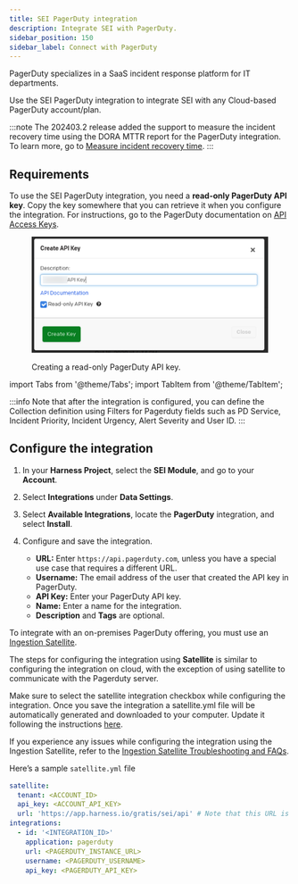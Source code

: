 ```yaml
---
title: SEI PagerDuty integration
description: Integrate SEI with PagerDuty.
sidebar_position: 150
sidebar_label: Connect with PagerDuty
---
```


PagerDuty specializes in a SaaS incident response platform for IT departments.

Use the SEI PagerDuty integration to integrate SEI with any Cloud-based PagerDuty account/plan.

:::note
The 202403.2 release added the support to measure the incident recovery time using the DORA MTTR report for the PagerDuty integration. To learn more, go to [Measure incident recovery time](/docs/software-engineering-insights/early-access/metrics-reports/mttr-incident-recovery).
:::

## Requirements

To use the SEI PagerDuty integration, you need a **read-only PagerDuty API key**. Copy the key somewhere that you can retrieve it when you configure the integration. For instructions, go to the PagerDuty documentation on [API Access Keys](https://support.pagerduty.com/docs/api-access-keys).

<figure>

![](../static/pagerduty-api-key.png)

<figcaption>Creating a read-only PagerDuty API key.</figcaption>
</figure>

import Tabs from '@theme/Tabs';
import TabItem from '@theme/TabItem';

:::info
Note that after the integration is configured, you can define the Collection definition using Filters for  Pagerduty fields such as PD Service, Incident Priority, Incident Urgency, Alert Severity and User ID.
:::

## Configure the integration

<Tabs>
  <TabItem value="cloud" label="Cloud" default>

1. In your **Harness Project**, select the **SEI Module**, and go to your **Account**.
2. Select **Integrations** under **Data Settings**.
3. Select **Available Integrations**, locate the **PagerDuty** integration, and select **Install**.
4. Configure and save the integration.

   * **URL:** Enter `https://api.pagerduty.com`, unless you have a special use case that requires a different URL.
   * **Username:** The email address of the user that created the API key in PagerDuty.
   * **API Key:** Enter your PagerDuty API key.
   * **Name:** Enter a name for the integration.
   * **Description** and **Tags** are optional.

To integrate with an on-premises PagerDuty offering, you must use an [Ingestion Satellite](/docs/category/ingestion-satellite).

</TabItem>
  <TabItem value="satellite" label="Satellite">

The steps for configuring the integration using **Satellite** is similar to configuring the integration on cloud, with the exception of using satellite to communicate with the Pagerduty server.

Make sure to select the satellite integration checkbox while configuring the integration. Once you save the integration a satellite.yml file will be automatically generated and downloaded to your computer. Update it following the instructions [here](/docs/software-engineering-insights/sei-ingestion-satellite/satellite-overview).

If you experience any issues while configuring the integration using the Ingestion Satellite, refer to the [Ingestion Satellite Troubleshooting and FAQs](/docs/software-engineering-insights/sei-ingestion-satellite/satellite-troubleshooting-and-faqs).

Here’s a sample `satellite.yml` file

```yaml
satellite:
  tenant: <ACCOUNT_ID>
  api_key: <ACCOUNT_API_KEY>
  url: 'https://app.harness.io/gratis/sei/api' # Note that this URL is relative to the Environment of your Harness Account.
integrations:
  - id: '<INTEGRATION_ID>'
    application: pagerduty
    url: <PAGERDUTY_INSTANCE_URL>
    username: <PAGERDUTY_USERNAME>
    api_key: <PAGERDUTY_API_KEY>
```
    
</TabItem>
</Tabs>